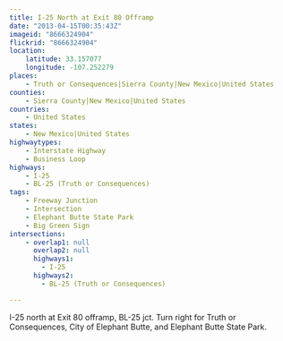 ```yaml
---
title: I-25 North at Exit 80 Offramp
date: "2013-04-15T00:35:43Z"
imageid: "8666324904"
flickrid: "8666324904"
location:
    latitude: 33.157077
    longitude: -107.252279
places:
    - Truth or Consequences|Sierra County|New Mexico|United States
counties:
    - Sierra County|New Mexico|United States
countries:
    - United States
states:
    - New Mexico|United States
highwaytypes:
    - Interstate Highway
    - Business Loop
highways:
    - I-25
    - BL-25 (Truth or Consequences)
tags:
    - Freeway Junction
    - Intersection
    - Elephant Butte State Park
    - Big Green Sign
intersections:
    - overlap1: null
      overlap2: null
      highways1:
        - I-25
      highways2:
        - BL-25 (Truth or Consequences)

---
```

I-25 north at Exit 80 offramp, BL-25 jct.  Turn right for Truth or Consequences, City of Elephant Butte, and Elephant Butte State Park.